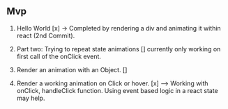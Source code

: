## Mvp

1. Hello World [x] -> Completed by rendering a div and animating it within react (2nd Commit).

1. Part two: Trying to repeat state animations []
  currently only working on first call of the onClick event.

2. Render an animation with an Object. []

3. Render a working animation on Click or hover. [x]
  --> Working with onClick, handleClick function.
  Using event based logic in a react state may help.
